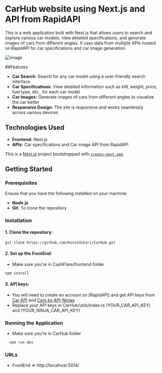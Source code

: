 # CarHub website using Next.js and API from RapidAPI

This is a web application built with Next.js that allows users to search and explore various car models, view detailed specifications, and generate images of cars from different angles. It uses data from multiple APIs hosted on RapidAPI for car specifications and car image generation.

![image](https://github.com/user-attachments/assets/c05e5257-f7e8-4133-b77f-f31a2d401552)

##Features
- **Car Search:** Search for any car model using a user-friendly search interface
- **Car Specifications:** View detailed information such as kW, weight, price, fuel type, etc., for each car model
- **Car Images:** Generate images of cars from different angles to visualize the car better
- **Responsive Design:** The site is responsive and works seamlessly across various devices

## Technologies Used
- **Frontend:** Next.js
- **APIs:** Car specifications and Car image API from RapidAPI

This is a [Next.js](https://nextjs.org/) project bootstrapped with [`create-next-app`](https://github.com/vercel/next.js/tree/canary/packages/create-next-app).

## Getting Started

### Prerequisites

Ensure that you have the following installed on your machine:
- **Node.js**
- **Git**: To clone the repository

### Installation
#### 1. Clone the repository:
```bash
git clone https://github.com/KuroiHikari/CarHub.git
```

#### 2. Set up the FrontEnd:
- Make sure you're in CashFlare/frontend folder
```bash
npm install
```

#### 3. API keys:
- You will need to create an account on [RapidAPI] and get API keys from [Car API](https://rapidapi.com/carapi/api/car-api2) and [Cars by API-Ninjas](https://rapidapi.com/apininjas/api/cars-by-api-ninjas)
- Replace your API keys in CarHub/utils/index.ts (YOUR_CAR_API_KEY) and (YOUR_NINJA_CAR_API_KEY)

### Running the Application
- Make sure you're in CarHub folder
``` bash
  npm run dev
```

### URLs
- FrontEnd => http://localhost:5014/
